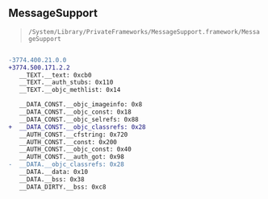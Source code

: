 ## MessageSupport

> `/System/Library/PrivateFrameworks/MessageSupport.framework/MessageSupport`

```diff

-3774.400.21.0.0
+3774.500.171.2.2
   __TEXT.__text: 0xcb0
   __TEXT.__auth_stubs: 0x110
   __TEXT.__objc_methlist: 0x14

   __DATA_CONST.__objc_imageinfo: 0x8
   __DATA_CONST.__objc_const: 0x18
   __DATA_CONST.__objc_selrefs: 0x88
+  __DATA_CONST.__objc_classrefs: 0x28
   __AUTH_CONST.__cfstring: 0x720
   __AUTH_CONST.__const: 0x200
   __AUTH_CONST.__objc_const: 0x40
   __AUTH_CONST.__auth_got: 0x98
-  __DATA.__objc_classrefs: 0x28
   __DATA.__data: 0x10
   __DATA.__bss: 0x38
   __DATA_DIRTY.__bss: 0xc8

```
